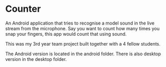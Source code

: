 # Counter
An Android application that tries to recognise a model sound in the live stream from the microphone.
Say you want to count how many times you snap your fingers, this app would count that using sound.

This was my 3rd year team project built together with a 4 fellow students.

The Android version is located in the android folder. There is also desktop version in the desktop folder.

